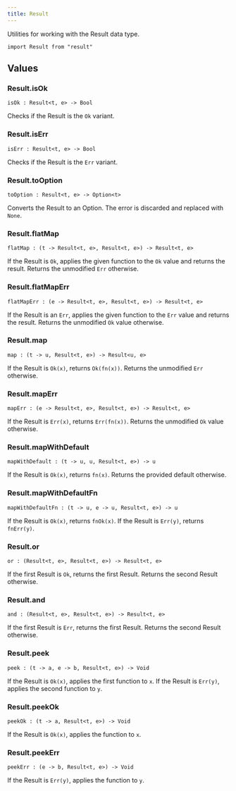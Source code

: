 ```yaml
---
title: Result
---
```


Utilities for working with the Result data type.

```grain
import Result from "result"
```

## Values

### Result.**isOk**

```grain
isOk : Result<t, e> -> Bool
```

Checks if the Result is the `Ok` variant.

### Result.**isErr**

```grain
isErr : Result<t, e> -> Bool
```

Checks if the Result is the `Err` variant.

### Result.**toOption**

```grain
toOption : Result<t, e> -> Option<t>
```

Converts the Result to an Option. The error is discarded and replaced with `None`.

### Result.**flatMap**

```grain
flatMap : (t -> Result<t, e>, Result<t, e>) -> Result<t, e>
```

If the Result is `Ok`, applies the given function to the `Ok` value and returns the result. Returns the unmodified `Err` otherwise.

### Result.**flatMapErr**

```grain
flatMapErr : (e -> Result<t, e>, Result<t, e>) -> Result<t, e>
```

If the Result is an `Err`, applies the given function to the `Err` value and returns the result. Returns the unmodified `Ok` value otherwise.

### Result.**map**

```grain
map : (t -> u, Result<t, e>) -> Result<u, e>
```

If the Result is `Ok(x)`, returns `Ok(fn(x))`. Returns the unmodified `Err` otherwise.

### Result.**mapErr**

```grain
mapErr : (e -> Result<t, e>, Result<t, e>) -> Result<t, e>
```

If the Result is `Err(x)`, returns `Err(fn(x))`. Returns the unmodified `Ok` value otherwise.

### Result.**mapWithDefault**

```grain
mapWithDefault : (t -> u, u, Result<t, e>) -> u
```

If the Result is `Ok(x)`, returns `fn(x)`. Returns the provided default otherwise.

### Result.**mapWithDefaultFn**

```grain
mapWithDefaultFn : (t -> u, e -> u, Result<t, e>) -> u
```

If the Result is `Ok(x)`, returns `fnOk(x)`. If the Result is `Err(y)`, returns `fnErr(y)`.
### Result.**or**

```grain
or : (Result<t, e>, Result<t, e>) -> Result<t, e>
```

If the first Result is `Ok`, returns the first Result. Returns the second Result otherwise.

### Result.**and**

```grain
and : (Result<t, e>, Result<t, e>) -> Result<t, e>
```

If the first Result is `Err`, returns the first Result. Returns the second Result otherwise.

### Result.**peek**

```grain
peek : (t -> a, e -> b, Result<t, e>) -> Void
```

If the Result is `Ok(x)`, applies the first function to `x`. If the Result is `Err(y)`, applies the second function to `y`.

### Result.**peekOk**

```grain
peekOk : (t -> a, Result<t, e>) -> Void
```

If the Result is `Ok(x)`, applies the function to `x`.

### Result.**peekErr**

```grain
peekErr : (e -> b, Result<t, e>) -> Void
```

If the Result is `Err(y)`, applies the function to `y`.
